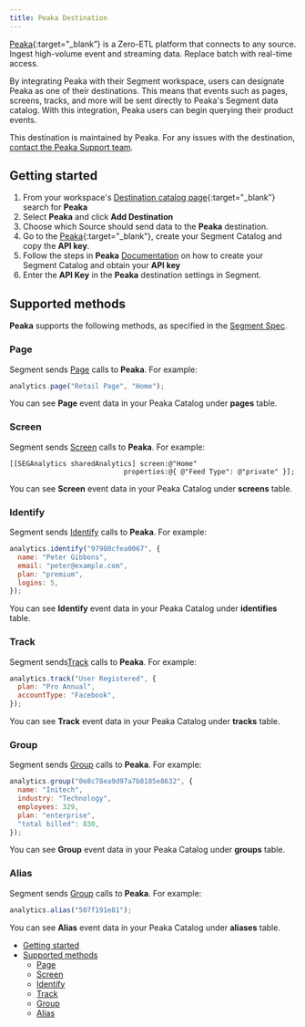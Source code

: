 ```yaml
---
title: Peaka Destination
---
```


[Peaka](https://peaka.com/?utm_source=segmentio&utm_medium=docs&utm_campaign=partners){:target="\_blank”} is a Zero-ETL platform that connects to any source. Ingest high-volume event and streaming data. Replace batch with real-time access.

By integrating Peaka with their Segment workspace, users can designate Peaka as one of their destinations. This means that events such as pages, screens, tracks,
and more will be sent directly to Peaka's Segment data catalog. With this integration, Peaka users can begin querying their product events.

This destination is maintained by Peaka. For any issues with the destination, [contact the Peaka Support team](mailto:info@peaka.com).

## Getting started

1. From your workspace's [Destination catalog page](https://app.segment.com/goto-my-workspace/destinations/catalog){:target="\_blank”} search for **Peaka**
2. Select **Peaka** and click **Add Destination**
3. Choose which Source should send data to the **Peaka** destination.
4. Go to the [Peaka](https://peaka.studio/){:target="\_blank"}, create your Segment Catalog and copy the **API key**.
5. Follow the steps in **Peaka** [Documentation](https://www.peaka.com/docs/integrations/segment/) on how to create your Segment Catalog and obtain your **API key**
6. Enter the **API Key** in the **Peaka** destination settings in Segment.

## Supported methods

**Peaka** supports the following methods, as specified in the [Segment Spec](/docs/connections/spec).

### Page

Segment sends [Page](/docs/connections/spec/page) calls to **Peaka**. For example:

```js
analytics.page("Retail Page", "Home");
```

You can see **Page** event data in your Peaka Catalog under **pages** table.

### Screen

Segment sends [Screen](/docs/connections/spec/screen) calls to **Peaka**. For example:

```obj-c
[[SEGAnalytics sharedAnalytics] screen:@"Home"
                            properties:@{ @"Feed Type": @"private" }];
```

You can see **Screen** event data in your Peaka Catalog under **screens** table.

### Identify

Segment sends [Identify](/docs/connections/spec/identify) calls to **Peaka**. For example:

```js
analytics.identify("97980cfea0067", {
  name: "Peter Gibbons",
  email: "peter@example.com",
  plan: "premium",
  logins: 5,
});
```

You can see **Identify** event data in your Peaka Catalog under **identifies** table.

### Track

Segment sends[Track](/docs/connections/spec/track) calls to **Peaka**. For example:

```js
analytics.track("User Registered", {
  plan: "Pro Annual",
  accountType: "Facebook",
});
```

You can see **Track** event data in your Peaka Catalog under **tracks** table.

### Group

Segment sends [Group](/docs/connections/spec/group) calls to **Peaka**. For example:

```js
analytics.group("0e8c78ea9d97a7b8185e8632", {
  name: "Initech",
  industry: "Technology",
  employees: 329,
  plan: "enterprise",
  "total billed": 830,
});
```

You can see **Group** event data in your Peaka Catalog under **groups** table.

### Alias

Segment sends [Group](/docs/connections/spec/alias) calls to **Peaka**. For example:

```js
analytics.alias("507f191e81");
```

You can see **Alias** event data in your Peaka Catalog under **aliases** table.

<!-- @import "[TOC]" {cmd="toc" depthFrom=1 depthTo=6 orderedList=false} -->

<!-- code_chunk_output -->

- [Getting started](#getting-started)
- [Supported methods](#supported-methods)
  - [Page](#page)
  - [Screen](#screen)
  - [Identify](#identify)
  - [Track](#track)
  - [Group](#group)
  - [Alias](#alias)

<!-- /code_chunk_output -->
